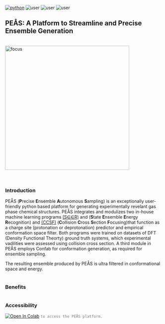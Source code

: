 
[![python](https://img.shields.io/badge/Python-3.9-3776AB.svg?style=flat&logo=python&logoColor=white)](https://www.python.org) ![user](https://img.shields.io/badge/GoogleColab-grey?style=flat&logo=googlecolab) ![user](https://img.shields.io/badge/Chemodeling-App-yellow?) ![user](https://img.shields.io/badge/Userfriend-1.0-sgreen?) 



## PEÅS: A Platform to Streamline and Precise Ensemble Generation

<br /><img align = "center" width="400" alt="focus" src="https://github.com/user-attachments/assets/c5bc15c0-605c-491c-83d7-57ad84e9ac80">
<br />
<br />
#
### **Introduction**
PEÅS (**P**recise **E**nsemble **A**utonomous **S**ampling) is an exceptionally user-friendly python based platform for generating experimentally revelant gas phase chemical structures. PEÅS integrates and modulizes two in-house machine learning programs [(S∈∈R)](https://github.com/mitkeng/SEER) and (**S**tate **E**nsemble **E**nergy **R**ecognition) and [(CCSF)](https://github.com/mitkeng/CCS_Focusing) (**C**ollision **C**ross **S**ection **F**ocusing)that function as a charge site (protonation or deprotonation) predictor and empirical conformation space filter. Both programs were trained on datasets of DFT (Density Functional Theorty) ground truth systems, which experimental vadilities were assessed using collision cross section. A third module in PEÅS employs Confab for conformation generation, as required for ensemble sampling.

The resulting ensemble produced by PEÅS is ultra filtered in conformational space and energy.



#
### **Benefits**

#
### Accessibility
 [<img src="https://colab.research.google.com/assets/colab-badge.svg" alt="Open In Colab">](https://colab.research.google.com/drive/1zuXFbOpdVfl6mGeSy_ydBIoPKtFji6vu#scrollTo=Ul_OFH_c2jB5) <code style="color : grey">to access the PEÅS platform.</code>
<br />
